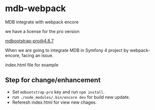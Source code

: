 # mdb-webpack
MDB integrate with webpack encore


 we have a license for the pro version

mdbootstrap-pro@4.8.7

When we are going to integrate MDB in Symfony 4 project by webpack-encore, facing an issue. 
 
 index.html file for example

## Step for change/enhancement ##
* Set `mdbootstrap-pro` key and run `npm install`.
* run `./node_modules/.bin/encore dev` for build new update.
* Referesh index.html for view new chages.
